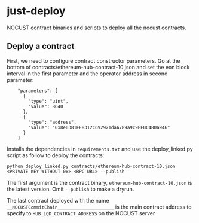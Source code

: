 # just-deploy
NOCUST contract binaries and scripts to deploy all the nocust contracts.

## Deploy a contract
First, we need to configure contract constructor parameters. Go at the bottom of contracts/ethereum-hub-contract-10.json and set the eon block interval in the first parameter and the operator address in second parameter:

```
    "parameters": [
      {
        "type": "uint",
        "value": 8640
      },
      {
        "type": "address",
        "value": "0x8e0381EE8312C692921daA789a9c9EE0C480a946"
      }
    ]
```

Installs the dependencies in `requirements.txt` and use the deploy_linked.py script as follow to deploy the contracts:

```
python deploy_linked.py contracts/ethereum-hub-contract-10.json <PRIVATE KEY WITHOUT 0x> <RPC URL> --publish
```

The first argument is the contract binary, `ethereum-hub-contract-10.json` is the latest version. Omit `--publish` to make a dryrun.

The last contract deployed with the name `__NOCUSTCommitChain_____________________` is the main contract address to specify to `HUB_LQD_CONTRACT_ADDRESS` on the NOCUST server
